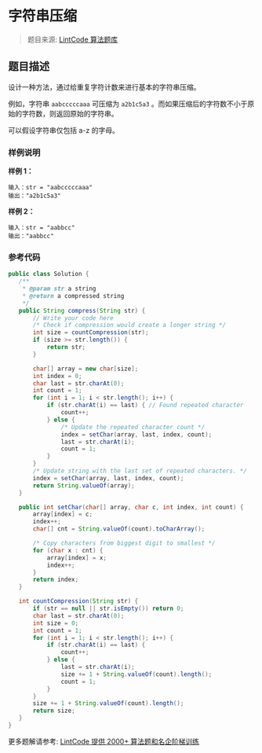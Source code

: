 # 字符串压缩
 > 题目来源: [LintCode 算法题库](https://www.lintcode.com/problem/string-compression/?utm_source=sc-github-wzz)
 ## 题目描述
 设计一种方法，通过给重复字符计数来进行基本的字符串压缩。

例如，字符串 `aabcccccaaa` 可压缩为 `a2b1c5a3` 。而如果压缩后的字符数不小于原始的字符数，则返回原始的字符串。

可以假设字符串仅包括 a-z 的字母。
 ### 样例说明
 **样例 1：**
```
输入：str = "aabcccccaaa"
输出："a2b1c5a3"
```
**样例 2：**
```
输入：str = "aabbcc"
输出："aabbcc"
```
 ### 参考代码
 ```java
public class Solution {
    /**
     * @param str a string
     * @return a compressed string
     */
    public String compress(String str) {
        // Write your code here
        /* Check if compression would create a longer string */
        int size = countCompression(str);
        if (size >= str.length()) {
            return str;
        }

        char[] array = new char[size];
        int index = 0;
        char last = str.charAt(0);
        int count = 1;
        for (int i = 1; i < str.length(); i++) {
            if (str.charAt(i) == last) { // Found repeated character
                count++;
            } else {
                /* Update the repeated character count */
                index = setChar(array, last, index, count);
                last = str.charAt(i);
                count = 1;
            }
        }
        /* Update string with the last set of repeated characters. */
        index = setChar(array, last, index, count);
        return String.valueOf(array);
    }

    public int setChar(char[] array, char c, int index, int count) {
        array[index] = c;
        index++;
        char[] cnt = String.valueOf(count).toCharArray();

        /* Copy characters from biggest digit to smallest */
        for (char x : cnt) {
            array[index] = x;
            index++;
        }
        return index;
    }

    int countCompression(String str) {
        if (str == null || str.isEmpty()) return 0;
        char last = str.charAt(0);
        int size = 0;
        int count = 1;
        for (int i = 1; i < str.length(); i++) {
            if (str.charAt(i) == last) {
                count++;
            } else {
                last = str.charAt(i);
                size += 1 + String.valueOf(count).length();
                count = 1;
            }
        }
        size += 1 + String.valueOf(count).length();
        return size;
    }
}
```
 更多题解请参考: [LintCode 提供 2000+ 算法题和名企阶梯训练](https://www.lintcode.com/problem/?utm_source=sc-github-wzz)